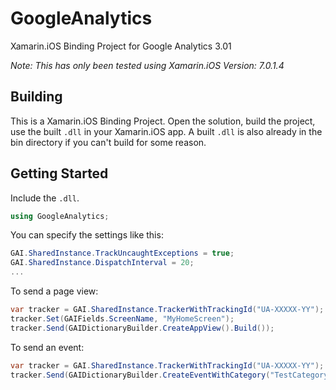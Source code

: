 # GoogleAnalytics

Xamarin.iOS Binding Project for Google Analytics 3.01

*Note: This has only been tested using Xamarin.iOS Version: 7.0.1.4*

## Building

This is a Xamarin.iOS Binding Project. Open the solution, build the project, use the built `.dll` in your Xamarin.iOS app. A built `.dll` is also already in the bin directory if you can't build for some reason.  

## Getting Started

Include the `.dll`.

```cs
using GoogleAnalytics;
```

You can specify the settings like this:

```cs
GAI.SharedInstance.TrackUncaughtExceptions = true;
GAI.SharedInstance.DispatchInterval = 20;
...
```

To send a page view:

```cs
var tracker = GAI.SharedInstance.TrackerWithTrackingId("UA-XXXXX-YY"); // Input your GA tracking Id. 
tracker.Set(GAIFields.ScreenName, "MyHomeScreen");
tracker.Send(GAIDictionaryBuilder.CreateAppView().Build());
```

To send an event:

```cs
var tracker = GAI.SharedInstance.TrackerWithTrackingId("UA-XXXXX-YY"); // Input your GA tracking Id. 
tracker.Send(GAIDictionaryBuilder.CreateEventWithCategory("TestCategory1", "TestingAction1", "TestLabel1", 0).Build());
```



